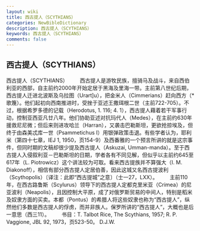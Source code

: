 ```yaml
---
layout: wiki
title: 西古提人（SCYTHIANS）
categories: NewBibleDictionary
description: 西古提人（SCYTHIANS）
keywords: 西古提人（SCYTHIANS）
comments: false
---
```


## 西古提人（SCYTHIANS）



西古提人（SCYTHIANS）
　　西古提人是游牧民族，擅骑马及战斗，来自西伯利亚的西部，自主前约2000年开始定居于黑海及里海一带。主前第八世纪后期，西古提人迁进北波斯及乌拉图（Urart]u），把金米人（Cimmerians）赶向西方（*歌篾）。他们起初向西南推进时，受挫于亚述王撒珥根二世（主前722-705）。不过，根据希罗多德的记载（Herodotus, 1. 116; 4. 1），西古提人藉着若干军事行动，控制亚西亚凡廿八年。他们协助亚述对抗玛代人（Medes），在主前约630年援救尼尼微；但后来则进攻哈兰（Harran），又袭击巴勒斯坦，更欲抢掠埃及，但终于由森美忒库一世（Psammetichus I）用银弹政策击退。有些学者认为，耶利米（第四十七章，IEJ
1, 1950，页154-9）及西番雅的一个预言所讲的就是这宗事件，但同时期的文稿却很少提及西古提人（Askuzai, Umman-manda）。至于西古提人入侵叙利亚－巴勒斯坦的日期，学者各有不同见解，但似乎以主前约645至617年（L. Piotrowicz）这个讲法较为可取。看来西古提族并不算强大（I. M. Diakonoff），相信有部分西古提人定居伯善，因此这城又名西古提波利（Scythopolis）〔译注：此即“西古提城”之意〕（士一27，LXX）。
　　主前110年，在西古路鲁斯（Scylurus）领导下的西古提人定都克里米亚（Crimea）的尼亚波利（Neapolis），且因控制大平原，成了对俄罗斯贸易的中间人，特别是稻米及奴隶方面的买卖。本都（Pontus）的希腊人将这些奴隶也称为“西古提人”，纵然他们多数是西古提人的俘虏，而并非族人。保罗所讲的“西古提人”，大概也是后一意思（西三11）。
　　书目：T. Talbot Rice, The Scythians, 1957; R. P. Vaggione, JBL 92, 1973，页523-50。
D.J.W.




